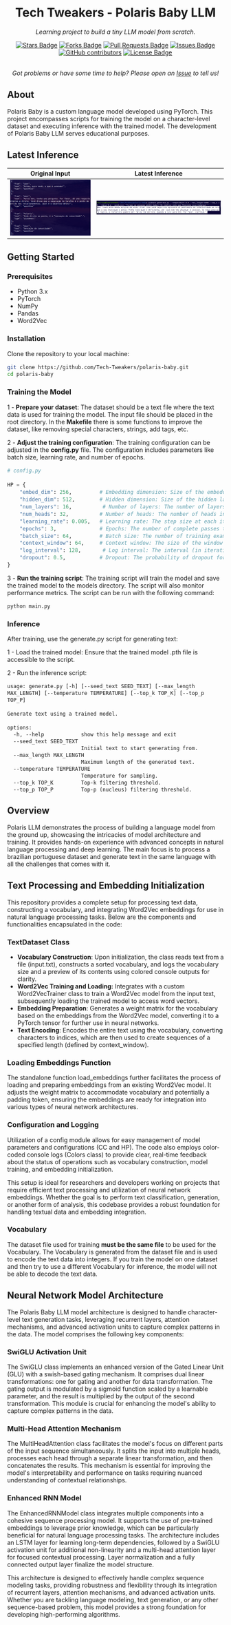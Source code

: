 <h1 align="center">Tech Tweakers - Polaris Baby LLM </h1>
<p align="center"><i>Learning project to build a tiny LLM model from scratch.</i></p>

<div align="center">
  <a href="https://github.com/Tech-Tweakers/polaris-baby/stargazers"><img src="https://img.shields.io/github/stars/Tech-Tweakers/polaris-baby" alt="Stars Badge"/></a>
<a href="https://github.com/Tech-Tweakers/polaris-baby/network/members"><img src="https://img.shields.io/github/forks/Tech-Tweakers/polaris-baby" alt="Forks Badge"/></a>
<a href="https://github.com/Tech-Tweakers/polaris-baby/pulls"><img src="https://img.shields.io/github/issues-pr/Tech-Tweakers/polaris-baby" alt="Pull Requests Badge"/></a>
<a href="https://github.com/Tech-Tweakers/polaris-baby/issues"><img src="https://img.shields.io/github/issues/Tech-Tweakers/polaris-baby" alt="Issues Badge"/></a>
<a href="https://github.com/Tech-Tweakers/polaris-baby/graphs/contributors"><img alt="GitHub contributors" src="https://img.shields.io/github/contributors/Tech-Tweakers/polaris-baby?color=2b9348"></a>
<a href="https://github.com/Tech-Tweakers/polaris-baby/blob/master/LICENSE"><img src="https://img.shields.io/github/license/Tech-Tweakers/polaris-baby?color=2b9348" alt="License Badge"/></a>
</div>

<br>
<p align="center"><i>Got problems or have some time to help? Please open an <a href="https://github.com/Tech-Tweakers/polaris-baby/issues/new">Issue</a> to tell us!</i></p>

## About

Polaris Baby is a custom language model developed using PyTorch. This project encompasses scripts for training the model on a character-level dataset and executing inference with the trained model. The development of Polaris Baby LLM serves educational purposes.

## Latest Inference

| Original Input | Latest Inference |
| -------------- | ---------------- |
| ![Original Input](docs/original-input.png) | ![Latest Inference](docs/latest-inference.png) |


## Getting Started

### Prerequisites
- Python 3.x
- PyTorch
- NumPy
- Pandas
- Word2Vec

### Installation

Clone the repository to your local machine:

```bash
git clone https://github.com/Tech-Tweakers/polaris-baby.git
cd polaris-baby
```

### Training the Model

1 - **Prepare your dataset**: The dataset should be a text file where the text data is used for training the model. The input file should be placed in the root directory. In the **Makefile** there is some functions to improve the dataset, like removing special characters, strings, add tags, etc.

2 - **Adjust the training configuration**: The training configuration can be adjusted in the **config.py** file. The configuration includes parameters like batch size, learning rate, and number of epochs.

```python
# config.py

HP = {
    "embed_dim": 256,         # Embedding dimension: Size of the embedding vectors.
    "hidden_dim": 512,        # Hidden dimension: Size of the hidden layers in the model.
    "num_layers": 16,          # Number of layers: The number of layers in the model (e.g., in LSTM or Transformer models).
    "num_heads": 32,          # Number of heads: The number of heads in the multi-head attention mechanism.
    "learning_rate": 0.005,   # Learning rate: The step size at each iteration while moving toward a minimum of a loss function.
    "epochs": 3,              # Epochs: The number of complete passes through the training dataset.
    "batch_size": 64,         # Batch size: The number of training examples utilized in one iteration.
    "context_window": 64,     # Context window: The size of the window of context used for models that require a fixed input size.
    "log_interval": 128,       # Log interval: The interval (in iterations) at which training progress (e.g., loss) is logged.
    "dropout": 0.5,           # Dropout: The probability of dropout for regularization in the model.
}
```

3 - **Run the training script**: The training script will train the model and save the trained model to the models directory. The script will also monitor performance metrics. The script can be run with the following command:

```bash
python main.py
```

### Inference

After training, use the generate.py script for generating text:

1 - Load the trained model: Ensure that the trained model .pth file is accessible to the script.

2 - Run the inference script:

```
usage: generate.py [-h] [--seed_text SEED_TEXT] [--max_length MAX_LENGTH] [--temperature TEMPERATURE] [--top_k TOP_K] [--top_p TOP_P]

Generate text using a trained model.

options:
  -h, --help            show this help message and exit
  --seed_text SEED_TEXT
                        Initial text to start generating from.
  --max_length MAX_LENGTH
                        Maximum length of the generated text.
  --temperature TEMPERATURE
                        Temperature for sampling.
  --top_k TOP_K         Top-k filtering threshold.
  --top_p TOP_P         Top-p (nucleus) filtering threshold.
```
## Overview

Polaris LLM demonstrates the process of building a language model from the ground up, showcasing the intricacies of model architecture and training. It provides hands-on experience with advanced concepts in natural language processing and deep learning. The main focus is to process a brazilian portuguese dataset and generate text in the same language with all the challenges that comes with it.

## Text Processing and Embedding Initialization

This repository provides a complete setup for processing text data, constructing a vocabulary, and integrating Word2Vec embeddings for use in natural language processing tasks. Below are the components and functionalities encapsulated in the code:

### TextDataset Class

- **Vocabulary Construction**: Upon initialization, the class reads text from a file (input.txt), constructs a sorted vocabulary, and logs the vocabulary size and a preview of its contents using colored console outputs for clarity.
- **Word2Vec Training and Loading:** Integrates with a custom Word2VecTrainer class to train a Word2Vec model from the input text, subsequently loading the trained model to access word vectors.
- **Embedding Preparation**: Generates a weight matrix for the vocabulary based on the embeddings from the Word2Vec model, converting it to a PyTorch tensor for further use in neural networks.
- **Text Encoding**: Encodes the entire text using the vocabulary, converting characters to indices, which are then used to create sequences of a specified length (defined by context_window).

### Loading Embeddings Function

The standalone function load_embeddings further facilitates the process of loading and preparing embeddings from an existing Word2Vec model. It adjusts the weight matrix to accommodate vocabulary and potentially a padding token, ensuring the embeddings are ready for integration into various types of neural network architectures.

### Configuration and Logging

Utilization of a config module allows for easy management of model parameters and configurations (CC and HP). The code also employs color-coded console logs (Colors class) to provide clear, real-time feedback about the status of operations such as vocabulary construction, model training, and embedding initialization.

This setup is ideal for researchers and developers working on projects that require efficient text processing and utilization of neural network embeddings. Whether the goal is to perform text classification, generation, or another form of analysis, this codebase provides a robust foundation for handling textual data and embedding integration.

### Vocabulary

The dataset file used for training **must be the same file** to be used for the Vocabulary. The Vocabulary is generated from the dataset file and is used to encode the text data into integers. If you train the model on one dataset and then try to use a different Vocabulary for inference, the model will not be able to decode the text data.

## Neural Network Model Architecture

The Polaris Baby LLM model architecture is designed to handle character-level text generation tasks, leveraging recurrent layers, attention mechanisms, and advanced activation units to capture complex patterns in the data. The model comprises the following key components:

### SwiGLU Activation Unit

The SwiGLU class implements an enhanced version of the Gated Linear Unit (GLU) with a swish-based gating mechanism. It comprises dual linear transformations: one for gating and another for data transformation. The gating output is modulated by a sigmoid function scaled by a learnable parameter, and the result is multiplied by the output of the second transformation. This module is crucial for enhancing the model's ability to capture complex patterns in the data.

### Multi-Head Attention Mechanism

The MultiHeadAttention class facilitates the model's focus on different parts of the input sequence simultaneously. It splits the input into multiple heads, processes each head through a separate linear transformation, and then concatenates the results. This mechanism is essential for improving the model's interpretability and performance on tasks requiring nuanced understanding of contextual relationships.

### Enhanced RNN Model

The EnhancedRNNModel class integrates multiple components into a cohesive sequence processing model. It supports the use of pre-trained embeddings to leverage prior knowledge, which can be particularly beneficial for natural language processing tasks. The architecture includes an LSTM layer for learning long-term dependencies, followed by a SwiGLU activation unit for additional non-linearity and a multi-head attention layer for focused contextual processing. Layer normalization and a fully connected output layer finalize the model structure.

This architecture is designed to effectively handle complex sequence modeling tasks, providing robustness and flexibility through its integration of recurrent layers, attention mechanisms, and advanced activation units. Whether you are tackling language modeling, text generation, or any other sequence-based problem, this model provides a strong foundation for developing high-performing algorithms.
